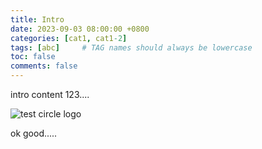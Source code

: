 ```yaml
---
title: Intro
date: 2023-09-03 08:00:00 +0800
categories: [cat1, cat1-2]
tags: [abc]     # TAG names should always be lowercase
toc: false
comments: false
---
```


intro content 123....

![test circle logo]("https://img.freepik.com/free-psd/google-icon-isolated-3d-render-illustration_47987-9777.jpg?w=360" "test logo")


ok good.....